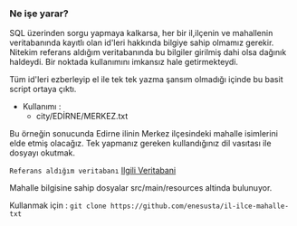 ### Ne işe yarar?

SQL üzerinden sorgu yapmaya kalkarsa, her bir il,ilçenin ve mahallenin veritabanında kayıtlı olan id'leri hakkında bilgiye sahip olmamız gerekir.
Nitekim referans aldığım veritabanında bu bilgiler girilmiş dahi olsa dağınık haldeydi. Bir noktada kullanımını imkansız hale getirmekteydi.

Tüm id'leri ezberleyip el ile tek tek yazma şansım olmadığı içinde bu basit script ortaya çıktı.

- Kullanımı :
  - city/EDİRNE/MERKEZ.txt

Bu örneğin sonucunda Edirne ilinin Merkez ilçesindeki mahalle isimlerini elde etmiş olacağız. Tek yapmanız gereken kullandığınız dil vasıtası ile
dosyayı okutmak.

`Referans aldığım veritabanı` [Ilgili Veritabani](https://github.com/life/il-ilce-mahalle-sokak-cadde-sql)

 Mahalle bilgisine sahip dosyalar src/main/resources altinda bulunuyor. 

Kullanmak için : 
`git clone https://github.com/enesusta/il-ilce-mahalle-txt`
